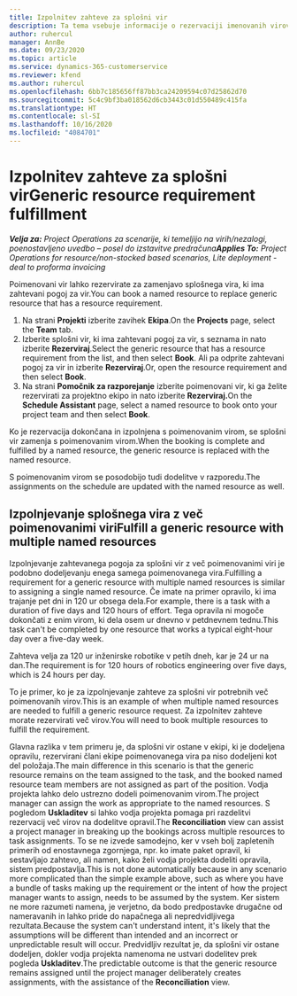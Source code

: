 ```yaml
---
title: Izpolnitev zahteve za splošni vir
description: Ta tema vsebuje informacije o rezervaciji imenovanih virov za zahtevo za splošni vir.
author: ruhercul
manager: AnnBe
ms.date: 09/23/2020
ms.topic: article
ms.service: dynamics-365-customerservice
ms.reviewer: kfend
ms.author: ruhercul
ms.openlocfilehash: 6bb7c185656ff87bb3ca24209594c07d25862d70
ms.sourcegitcommit: 5c4c9bf3ba018562d6cb3443c01d550489c415fa
ms.translationtype: HT
ms.contentlocale: sl-SI
ms.lasthandoff: 10/16/2020
ms.locfileid: "4084701"
---
```

# <a name="generic-resource-requirement-fulfillment"></a><span data-ttu-id="d95e9-103">Izpolnitev zahteve za splošni vir</span><span class="sxs-lookup"><span data-stu-id="d95e9-103">Generic resource requirement fulfillment</span></span>

<span data-ttu-id="d95e9-104">_**Velja za:** Project Operations za scenarije, ki temeljijo na virih/nezalogi, poenostavljeno uvedbo – posel do izstavitve predračuna_</span><span class="sxs-lookup"><span data-stu-id="d95e9-104">_**Applies To:** Project Operations for resource/non-stocked based scenarios, Lite deployment - deal to proforma invoicing_</span></span>

<span data-ttu-id="d95e9-105">Poimenovani vir lahko rezervirate za zamenjavo splošnega vira, ki ima zahtevani pogoj za vir.</span><span class="sxs-lookup"><span data-stu-id="d95e9-105">You can book a named resource to replace generic resource that has a resource requirement.</span></span>

1. <span data-ttu-id="d95e9-106">Na strani **Projekti** izberite zavihek **Ekipa**.</span><span class="sxs-lookup"><span data-stu-id="d95e9-106">On the **Projects** page, select the **Team** tab.</span></span>
2. <span data-ttu-id="d95e9-107">Izberite splošni vir, ki ima zahtevani pogoj za vir, s seznama in nato izberite **Rezerviraj**.</span><span class="sxs-lookup"><span data-stu-id="d95e9-107">Select the generic resource that has a resource requirement from the list, and then select **Book**.</span></span> <span data-ttu-id="d95e9-108">Ali pa odprite zahtevani pogoj za vir in izberite **Rezerviraj**.</span><span class="sxs-lookup"><span data-stu-id="d95e9-108">Or, open the resource requirement and then select **Book**.</span></span>
3. <span data-ttu-id="d95e9-109">Na strani **Pomočnik za razporejanje** izberite poimenovani vir, ki ga želite rezervirati za projektno ekipo in nato izberite **Rezerviraj.**</span><span class="sxs-lookup"><span data-stu-id="d95e9-109">On the **Schedule Assistant** page, select a named resource to book onto your project team and then select **Book**.</span></span>

<span data-ttu-id="d95e9-110">Ko je rezervacija dokončana in izpolnjena s poimenovanim virom, se splošni vir zamenja s poimenovanim virom.</span><span class="sxs-lookup"><span data-stu-id="d95e9-110">When the booking is complete and fulfilled by a named resource, the generic resource is replaced with the named resource.</span></span>

<span data-ttu-id="d95e9-111">S poimenovanim virom se posodobijo tudi dodelitve v razporedu.</span><span class="sxs-lookup"><span data-stu-id="d95e9-111">The assignments on the schedule are updated with the named resource as well.</span></span>

## <a name="fulfill-a-generic-resource-with-multiple-named-resources"></a><span data-ttu-id="d95e9-112">Izpolnjevanje splošnega vira z več poimenovanimi viri</span><span class="sxs-lookup"><span data-stu-id="d95e9-112">Fulfill a generic resource with multiple named resources</span></span>
<span data-ttu-id="d95e9-113">Izpolnjevanje zahtevanega pogoja za splošni vir z več poimenovanimi viri je podobno dodeljevanju enega samega poimenovanega vira.</span><span class="sxs-lookup"><span data-stu-id="d95e9-113">Fulfilling a requirement for a generic resource with multiple named resources is similar to assigning a single named resource.</span></span> <span data-ttu-id="d95e9-114">Če imate na primer opravilo, ki ima trajanje pet dni in 120 ur obsega dela.</span><span class="sxs-lookup"><span data-stu-id="d95e9-114">For example, there is a task with a duration of five days and 120 hours of effort.</span></span> <span data-ttu-id="d95e9-115">Tega opravila ni mogoče dokončati z enim virom, ki dela osem ur dnevno v petdnevnem tednu.</span><span class="sxs-lookup"><span data-stu-id="d95e9-115">This task can't be completed by one resource that works a typical eight-hour day over a five-day week.</span></span> 

<span data-ttu-id="d95e9-116">Zahteva velja za 120 ur inženirske robotike v petih dneh, kar je 24 ur na dan.</span><span class="sxs-lookup"><span data-stu-id="d95e9-116">The requirement is for 120 hours of robotics engineering over five days, which is 24 hours per day.</span></span>

<span data-ttu-id="d95e9-117">To je primer, ko je za izpolnjevanje zahteve za splošni vir potrebnih več poimenovanih virov.</span><span class="sxs-lookup"><span data-stu-id="d95e9-117">This is an example of when multiple named resources are needed to fulfill a generic resource request.</span></span> <span data-ttu-id="d95e9-118">Za izpolnitev zahteve morate rezervirati več virov.</span><span class="sxs-lookup"><span data-stu-id="d95e9-118">You will need to book multiple resources to fulfill the requirement.</span></span>

<span data-ttu-id="d95e9-119">Glavna razlika v tem primeru je, da splošni vir ostane v ekipi, ki je dodeljena opravilu, rezervirani člani ekipe poimenovanega vira pa niso dodeljeni kot del položaja.</span><span class="sxs-lookup"><span data-stu-id="d95e9-119">The main difference in this scenario is that the generic resource remains on the team assigned to the task, and the booked named resource team members are not assigned as part of the position.</span></span> <span data-ttu-id="d95e9-120">Vodja projekta lahko delo ustrezno dodeli poimenovanim virom.</span><span class="sxs-lookup"><span data-stu-id="d95e9-120">The project manager can assign the work as appropriate to the named resources.</span></span> <span data-ttu-id="d95e9-121">S pogledom **Uskladitev** si lahko vodja projekta pomaga pri razdelitvi rezervacij več virov na dodelitve opravil.</span><span class="sxs-lookup"><span data-stu-id="d95e9-121">The **Reconciliation** view can assist a project manager in breaking up the bookings across multiple resources to task assignments.</span></span> <span data-ttu-id="d95e9-122">To se ne izvede samodejno, ker v vseh bolj zapletenih primerih od enostavnega zgornjega, npr. ko imate paket opravil, ki sestavljajo zahtevo, ali namen, kako želi vodja projekta dodeliti opravila, sistem predpostavlja.</span><span class="sxs-lookup"><span data-stu-id="d95e9-122">This is not done automatically because in any scenario more complicated than the simple example above, such as where you have a bundle of tasks making up the requirement or the intent of how the project manager wants to assign, needs to be assumed by the system.</span></span> <span data-ttu-id="d95e9-123">Ker sistem ne more razumeti namena, je verjetno, da bodo predpostavke drugačne od nameravanih in lahko pride do napačnega ali nepredvidljivega rezultata.</span><span class="sxs-lookup"><span data-stu-id="d95e9-123">Because the system can't understand intent, it's likely that the assumptions will be different than intended and an incorrect or unpredictable result will occur.</span></span> <span data-ttu-id="d95e9-124">Predvidljiv rezultat je, da splošni vir ostane dodeljen, dokler vodja projekta namenoma ne ustvari dodelitev prek pogleda **Uskladitev**.</span><span class="sxs-lookup"><span data-stu-id="d95e9-124">The predictable outcome is that the generic resource remains assigned until the project manager deliberately creates assignments, with the assistance of the **Reconciliation** view.</span></span>


